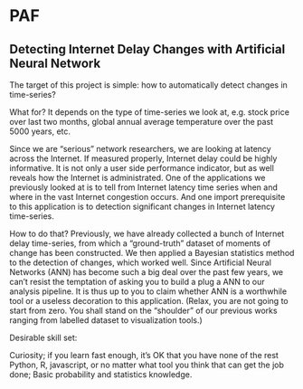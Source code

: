 # PAF
## Detecting Internet Delay Changes with Artificial Neural Network

The target of this project is simple: how to automatically detect changes in time-series?

What for? It depends on the type of time-series we look at, e.g. stock price over last two months, global annual average temperature over the past 5000 years, etc.

Since we are “serious” network researchers, we are looking at latency across the Internet. If measured properly, Internet delay could be highly informative. It is not only a user side performance indicator, but as well reveals how the Internet is administrated. One of the applications we previously looked at is to tell from Internet latency time series when and where in the vast Internet congestion occurs. And one import prerequisite to this application is to detection significant changes in Internet latency time-series.

How to do that? Previously, we have already collected a bunch of Internet delay time-series, from which a “ground-truth” dataset of moments of change has been constructed. We then applied a Bayesian statistics method to the detection of changes, which worked well. Since Artificial Neural Networks (ANN) has become such a big deal over the past few years, we can’t resist the temptation of asking you to build a plug a ANN to our analysis pipeline. It is thus up to you to claim whether ANN is a worthwhile tool or a useless decoration to this application. (Relax, you are not going to start from zero. You shall stand on the “shoulder” of our previous works ranging from labelled dataset to visualization tools.)

Desirable skill set:

Curiosity; if you learn fast enough, it’s OK that you have none of the rest
Python, R, javascript, or no matter what tool you think that can get the job done;
Basic probability and statistics knowledge.
